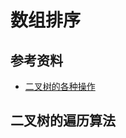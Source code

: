 # 数组排序

## 参考资料
* [二叉树的各种操作](https://subetter.com/algorithm/various-operations-of-the-binary-tree.html)

## 二叉树的遍历算法

